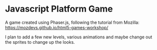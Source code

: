 # Javascript Platform Game
A game created using Phaser.js, following the tutorial from Mozilla: https://mozdevs.github.io/html5-games-workshop/

I plan to add a few new levels, various animations and maybe change out the sprites to change up the looks.

